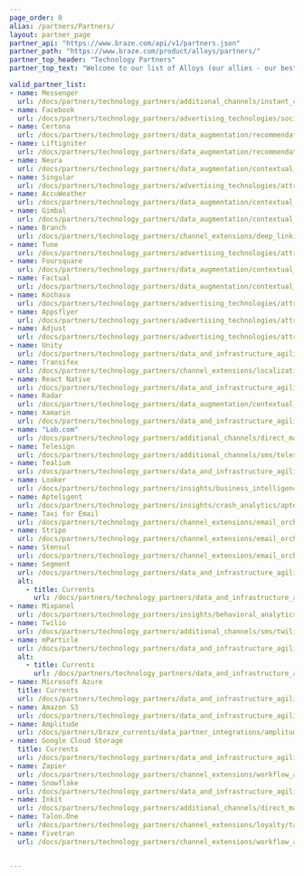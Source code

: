 ```yaml
---
page_order: 0
alias: /partners/Partners/
layout: partner_page
partner_api: "https://www.braze.com/api/v1/partners.json"
partner_path: "https://www.braze.com/product/alloys/partners/"
partner_top_header: "Technology Partners"
partner_top_text: "Welcome to our list of Alloys (our allies - our best buds - our partners)! Use it to explore the technical documentation that will help implement Technology Partners into your Braze SDK. If you're using Braze Currents, check out that documentation <a href='/docs/partners/braze_currents/about/'>here</a>."

valid_partner_list:
- name: Messenger
  url: /docs/partners/technology_partners/additional_channels/instant_chat/messenger/
- name: Facebook
  url: /docs/partners/technology_partners/advertising_technologies/social/facebook/
- name: Certona
  url: /docs/partners/technology_partners/data_augmentation/recommendation/certona/
- name: Liftigniter
  url: /docs/partners/technology_partners/data_augmentation/recommendation/liftigniter/
- name: Neura
  url: /docs/partners/technology_partners/data_augmentation/contextual_location/neura/
- name: Singular
  url: /docs/partners/technology_partners/advertising_technologies/attribution/singular/
- name: AccuWeather
  url: /docs/partners/technology_partners/data_augmentation/contextual_location/accuweather/
- name: Gimbal
  url: /docs/partners/technology_partners/data_augmentation/contextual_location/gimbal/
- name: Branch
  url: /docs/partners/technology_partners/channel_extensions/deep_linking/branch_for_deeplinking/
- name: Tune
  url: /docs/partners/technology_partners/advertising_technologies/attribution/tune/
- name: Foursquare
  url: /docs/partners/technology_partners/data_augmentation/contextual_location/foursquare/
- name: Factual
  url: /docs/partners/technology_partners/data_augmentation/contextual_location/factual/
- name: Kochava
  url: /docs/partners/technology_partners/advertising_technologies/attribution/kochava/
- name: Appsflyer
  url: /docs/partners/technology_partners/advertising_technologies/attribution/appsflyer/
- name: Adjust
  url: /docs/partners/technology_partners/advertising_technologies/attribution/adjust/
- name: Unity
  url: /docs/partners/technology_partners/data_and_infrastructure_agility/wrapper_sdks/unity/
- name: Transifex
  url: /docs/partners/technology_partners/channel_extensions/localization/transifex/
- name: React Native
  url: /docs/partners/technology_partners/data_and_infrastructure_agility/wrapper_sdks/react_native/
- name: Radar
  url: /docs/partners/technology_partners/data_augmentation/contextual_location/radar/
- name: Xamarin
  url: /docs/partners/technology_partners/data_and_infrastructure_agility/wrapper_sdks/xamarin/
- name: "Lob.com"
  url: /docs/partners/technology_partners/additional_channels/direct_mail/lob/
- name: Telesign
  url: /docs/partners/technology_partners/additional_channels/sms/telesign/
- name: Tealium
  url: /docs/partners/technology_partners/data_and_infrastructure_agility/customer_data_platform/tealium/
- name: Looker
  url: /docs/partners/technology_partners/insights/business_intelligence/looker/
- name: Apteligent
  url: /docs/partners/technology_partners/insights/crash_analytics/apteligent/
- name: Taxi for Email
  url: /docs/partners/technology_partners/channel_extensions/email_orchestration/taxi_for_email/
- name: Stripo
  url: /docs/partners/technology_partners/channel_extensions/email_orchestration/Stripo/
- name: Stensul
  url: /docs/partners/technology_partners/channel_extensions/email_orchestration/stensul/
- name: Segment
  url: /docs/partners/technology_partners/data_and_infrastructure_agility/customer_data_platform/segment/
  alt:
    - title: Currents
      url: /docs/partners/technology_partners/data_and_infrastructure_agility/customer_data_platform/segment_for_currents/
- name: Mixpanel
  url: /docs/partners/technology_partners/insights/behavioral_analytics/mixpanel_for_currents/
- name: Twilio
  url: /docs/partners/technology_partners/additional_channels/sms/twilio/
- name: mParticle
  url: /docs/partners/technology_partners/data_and_infrastructure_agility/customer_data_platform/mparticle/
  alt:
    - title: Currents
      url: /docs/partners/technology_partners/data_and_infrastructure_agility/customer_data_platform/mparticle_for_currents/
- name: Microsoft Azure
  title: Currents
  url: /docs/partners/technology_partners/data_and_infrastructure_agility/data_warehouses/microsoft_azure_blob_storage_for_currents/
- name: Amazon S3
  url: /docs/partners/technology_partners/data_and_infrastructure_agility/data_warehouses/amazon_s3/
- name: Amplitude
  url: /docs/partners/braze_currents/data_partner_integrations/amplitude/about/
- name: Google Cloud Storage
  title: Currents
  url: /docs/partners/technology_partners/data_and_infrastructure_agility/data_warehouses/google_cloud_storage_for_currents/
- name: Zapier
  url: /docs/partners/technology_partners/channel_extensions/workflow_automation/zapier_integration/
- name: Snowflake
  url: /docs/partners/technology_partners/data_and_infrastructure_agility/data_warehouses/snowflake/
- name: Inkit
  url: /docs/partners/technology_partners/additional_channels/direct_mail/inkit/
- name: Talon.One
  url: /docs/partners/technology_partners/channel_extensions/loyalty/talonone/
- name: Fivetran
  url: /docs/partners/technology_partners/channel_extensions/workflow_automation/fivetran/


---
```


